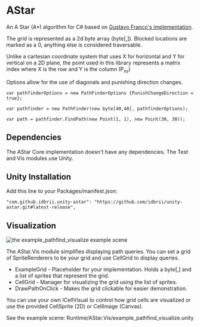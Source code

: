 AStar
=====

An A Star (A*) algorithm for C# based on [Gustavo Franco's implementation](http://www.codeguru.com/csharp/csharp/cs_misc/designtechniques/article.php/c12527/AStar-A-Implementation-in-C-Path-Finding-PathFinder.htm).

The grid is represented as a 2d byte array (byte[,]). Blocked locations are marked as a 0, anything else is considered traversable.

Unlike a cartesian coordinate system that uses X for horizontal and Y for vertical on a 2D plane, the point used in this library represents a matrix index where X is the row and Y is the column (P<sub>xy</sub>)

Options allow for the use of diagonals and punishing direction changes.

    var pathfinderOptions = new PathFinderOptions {PunishChangeDirection = true};

    var pathfinder = new PathFinder(new byte[40,40], pathfinderOptions);
    
    var path = pathfinder.FindPath(new Point(1, 1), new Point(30, 30));


## Dependencies

The AStar Core implementation doesn't have any dependencies. The Test and Vis modules use Unity.


## Unity Installation

Add this line to your Packages/manifest.json:

    "com.github.idbrii.unity-astar": "https://github.com/idbrii/unity-astar.git#latest-release",


## Visualization

![the example_pathfind_visualize example scene](https://user-images.githubusercontent.com/43559/104293320-bdaa6d80-5472-11eb-8c87-3ce1f1db0588.gif)

The AStar.Vis module simplifies displaying path queries. You can set a grid of
SpriteRenderers to be your grid and use CellGrid to display queries.

* ExampleGrid - Placeholder for your implementation. Holds a byte[,] and a list of sprites that represent the grid.
* CellGrid - Manager for visualizing the grid using the list of sprites.
* DrawPathOnClick - Makes the grid clickable for easier demonstration.

You can use your own ICellVisual to control how grid cells are visualized or
use the provided CellSprite (2D) or CellImage (Canvas).

See the example scene: Runtime/AStar.Vis/example_pathfind_visualize.unity
